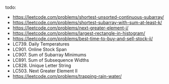 todo:
- https://leetcode.com/problems/shortest-unsorted-continuous-subarray/
- https://leetcode.com/problems/shortest-subarray-with-sum-at-least-k/
- https://leetcode.com/problems/next-greater-element-i/
- https://leetcode.com/problems/largest-rectangle-in-histogram/
- https://leetcode.com/problems/best-time-to-buy-and-sell-stock-ii/
- LC739. Daily Temperatures
- LC901. Online Stock Span
- LC907. Sum of Subarray Minimums
- LC891. Sum of Subsequence Widths
- LC828. Unique Letter String
- LC503. Next Greater Element II
- https://leetcode.com/problems/trapping-rain-water/
